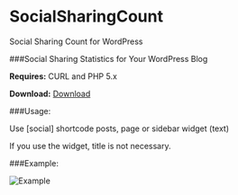 SocialSharingCount
==================

Social Sharing Count for WordPress

###Social Sharing Statistics for Your WordPress Blog

**Requires:** CURL and PHP 5.x

**Download:** [Download](https://github.com/aligoren/SocialSharingCount/archive/master.zip)

###Usage:

Use [social] shortcode posts, page or sidebar widget (text)

If you use the widget, title is not necessary.

###Example:

![Example](https://raw.githubusercontent.com/aligoren/SocialSharingCount/master/social_counting.PNG)
